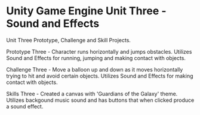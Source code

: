 # Unity Game Engine Unit Three - Sound and Effects

Unit Three Prototype, Challenge and Skill Projects.

Prototype Three - Character runs horizontally and jumps obstacles. Utilizes Sound and Effects for running, jumping and making contact with objects.

Challenge Three - Move a balloon up and down as it moves horizontally trying to hit and avoid certain objects. Utilizes Sound and Effects for making contact with objects.

Skills Three - Created a canvas with 'Guardians of the Galaxy' theme. Utilizes backgound music sound and has buttons that when clicked produce a sound effect.